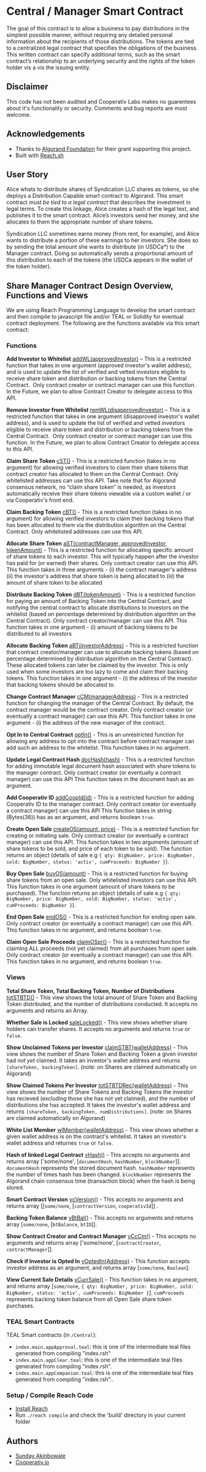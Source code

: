 # Central / Manager Smart Contract

The goal of this contract is to allow a business to pay distributions in the simplest possible manner, without requiring any detailed personal information about the recipients of those distributions. The tokens are tied to a centralized legal contract that specifies the obligations of the business. This written contract can specify additional terms, such as the smart contract’s relationship to an underlying security and the rights of the token holder vis a vis the issuing entity.

## Disclaimer
This code has not been audited and Cooperativ Labs makes no guarentees about it's functionality or security. Comments and bug reports are most welcome.

## Acknowledgements
* Thanks to [Algorand Foundation](https://algorand.foundation/) for their grant supporting this project.
* Built with [Reach.sh](https://reach.sh/) 

## User Story

Alice whats to distribute shares of Syndication LLC shares as tokens, so she deploys a Distribution Capable smart contract to Algorand. This smart contract *must be tied to a legal contract* that describes the investment in legal terms. To create this linkage, Alice creates a hash of the legal text, and publishes it to the smart contract. Alice’s investors send her money, and she allocates to them the appropriate number of share tokens. 

Syndication LLC sometimes earns money (from rent, for example), and Alice wants to distribute a portion of these earnings to her investors. She does so by sending the total amount she wants to distribute (in USDCa*) to the Manager contract. Doing so automatically sends a proportional amount of this distribution to each of the tokens (the USDCa appears in the wallet of the token holder).


## Share Manager Contract Design Overview, Functions and Views

We are using Reach Programming Language to develop the smart contract and then compile to javascript file and/or TEAL or Solidity for eventual contract deployment. The following are the functions available via this smart contract:

### Functions

**Add Investor to Whitelist** [addWL(approvedInvestor)](https://github.com/cooperativ-labs/share-manager-contract-algorand/blob/main/index.rsh#:~:text=addWL%3A%20Fun(%5BAddress,Bytes(96)%5D%2C%20Bool)%2C) – This is a restricted function that takes in one argument (approved investor's wallet address), and is used to update the list of verified and vetted investors eligible to receive share token and distribution or backing tokens from the Central Contract.  Only contract creator or contract manager can use this function. In the Future, we plan to allow Contract Creator to delegate access to this API.

**Remove Investor from Whitelist** [remWL(disapprovedInvestor)](https://github.com/cooperativ-labs/share-manager-contract-algorand/blob/main/index.rsh#:~:text=addWL%3A%20Fun(%5BAddress,Bytes(96)%5D%2C%20Bool)%2C) – This is a restricted function that takes in one argument (disapproved investor's wallet address), and is used to update the list of verified and vetted investors eligible to receive share token and distribution or backing tokens from the Central Contract.  Only contract creator or contract manager can use this function. In the Future, we plan to allow Contract Creator to delegate access to this API.

**Claim Share Token** [cST()](https://github.com/cooperativ-labs/share-manager-contract-algorand/blob/main/index.rsh#:~:text=addWL%3A%20Fun(%5BAddress,Bytes(96)%5D%2C%20Bool)%2C) - This is a restricted function (takes in no argument) for allowing verified investors to claim their share tokens that contract creator has allocated to them on the Central Contract. Only whitelisted addresses can use this API. Take note that for Algorand consensus network, no “claim share token” is needed, as investors automatically receive their share tokens viewable via a custom wallet / or via Cooperativ's front end.  

**Claim Backing Token** [cBT()](https://github.com/cooperativ-labs/share-manager-contract-algorand/blob/main/index.rsh#:~:text=addWL%3A%20Fun(%5BAddress,Bytes(96)%5D%2C%20Bool)%2C) - This is a restricted function (takes in no argument) for allowing verified investors to claim their backing tokens that has been allocated to them via the distribution algorithm on the Central Contract. Only whitelisted addresses can use this API.

**Allocate Share Token** [aST(contractManager, approvedInvestor, tokenAmount)](https://github.com/cooperativ-labs/share-manager-contract-algorand/blob/main/index.rsh#:~:text=addWL%3A%20Fun(%5BAddress,Bytes(96)%5D%2C%20Bool)%2C) - This is a restricted function for allocating specific amount of share tokens to each investor. This will typically happen after the investor has paid for (or earned) their shares. Only contract creator can use this API. This function takes in three arguments - (i) the contract manager's address (ii) the investor's address that share token is being allocated to (iii) the amount of share token to be allocated

**Distribute Backing Token** [dBT(tokenAmount)](https://github.com/cooperativ-labs/share-manager-contract-algorand/blob/main/index.rsh#:~:text=addWL%3A%20Fun(%5BAddress,Bytes(96)%5D%2C%20Bool)%2C) - This is a restricted function for paying an amount of Backing Token into the Central Contract, and notifying the central contract to allocate distributions to investors on the whitelist (based on percentage determined by distribution algorithm on the Central Contract). Only contract creator/manager can use this API. This function takes in one argument - (i) amount of backing tokens to be distributed to all investors

**Allocate Backing Token** [aBT(investorAddress)](https://github.com/cooperativ-labs/share-manager-contract-algorand/blob/main/index.rsh#:~:text=addWL%3A%20Fun(%5BAddress,Bytes(96)%5D%2C%20Bool)%2C) - This is a restricted function that contract creator/manager can use to allocate backing tokens (based on percentage determined by distribution algorithm on the Central Contract). These allocated tokens can later be claimed by the investor. This is only used when some investors are too lazy to come and claim their backing tokens. This function takes in one argument - (i) the address of the investor that backing tokens should be allocated to.

**Change Contract Manager** [cCM(managerAddress)](https://github.com/cooperativ-labs/share-manager-contract-algorand/blob/main/index.rsh#:~:text=addWL%3A%20Fun(%5BAddress,Bytes(96)%5D%2C%20Bool)%2C) - This is a restricted function for changing the manager of the Central Contract. By default, the contract manager would be the contract creator. Only contract creator (or eventually a contract manager) can use this API. This function takes in one argument - (i) the address of the new manager of the contract.

**Opt In to Central Contract** [optIn()](https://github.com/cooperativ-labs/share-manager-contract-algorand/blob/main/index.rsh#:~:text=addWL%3A%20Fun(%5BAddress,Bytes(96)%5D%2C%20Bool)%2C) - This is an unrestricted function for allowing any address to opt into the contract before contract manager can add such an address to the whitelist. This function takes in no argument.

**Update Legal Contract Hash** [docHash(hash)](https://github.com/cooperativ-labs/share-manager-contract-algorand/blob/main/index.rsh#:~:text=addWL%3A%20Fun(%5BAddress,Bytes(96)%5D%2C%20Bool)%2C) - This is a restricted function for adding immutable legal document hash associated with share tokens to the manager contract. Only contract creator (or eventually a contract manager) can use this API This function takes in the document hash as an argument.

**Add Cooperativ ID** [addCoopId(id)](https://github.com/cooperativ-labs/share-manager-contract-algorand/blob/main/index.rsh#:~:text=addWL%3A%20Fun(%5BAddress,Bytes(96)%5D%2C%20Bool)%2C) - This is a restricted function for adding Cooperativ ID to the manager contract. Only contract creator (or eventually a contract manager) can use this API This function takes in string (Bytes(36)) has as an argument, and returns boolean `true`.

**Create Open Sale** [createOS(amount, price)](https://github.com/cooperativ-labs/share-manager-contract-algorand/blob/main/index.rsh#:~:text=addWL%3A%20Fun(%5BAddress,Bytes(96)%5D%2C%20Bool)%2C) - This is a restricted function for creating or initiating sale. Only contract creator (or eventually a contract manager) can use this API. This function takes in two arguments (amount of share tokens to be sold, and price of each token to be sold). The function returns an object (details of sale e.g  `{ qty: BigNumber, price: BigNumber, sold: BigNumber, status: 'activ', cumProceeds: BigNumber }`).

**Buy Open Sale** [buyOS(amount)](https://github.com/cooperativ-labs/share-manager-contract-algorand/blob/main/index.rsh#:~:text=addWL%3A%20Fun(%5BAddress,Bytes(96)%5D%2C%20Bool)%2C) - This is a restricted function for buying share tokens from an open sale. Only whitelisted investors can use this API. This function takes in one argument (amount of share tokens to be purchased). The function returns an object (details of sale e.g  `{ qty: BigNumber, price: BigNumber, sold: BigNumber, status: 'activ', cumProceeds: BigNumber }`).

**End Open Sale** [endOS()](https://github.com/cooperativ-labs/share-manager-contract-algorand/blob/main/index.rsh#:~:text=addWL%3A%20Fun(%5BAddress,Bytes(96)%5D%2C%20Bool)%2C) - This is a restricted function for ending open sale. Only contract creator (or eventually a contract manager) can use this API. This function takes in no argument, and returns boolean `true`.

**Claim Open Sale Proceeds** [claimOSpr()](https://github.com/cooperativ-labs/share-manager-contract-algorand/blob/main/index.rsh#:~:text=addWL%3A%20Fun(%5BAddress,Bytes(96)%5D%2C%20Bool)%2C) - This is a restricted function for claiming ALL proceeds (not yet claimed) from all purchases from open sale. Only contract creator (or eventually a contract manager) can use this API. This function takes in no argument, and returns boolean `true`.


### Views
**Total Share Token, Total Backing Token, Number of Distributions** [totSTBTD()](https://github.com/cooperativ-labs/share-manager-contract-algorand/blob/main/index.rsh#:~:text=const%20Views%20%3D%20View,%7D) - This view shows the total amount of Share Token and Backing Token distributed, and the number of distributions conducted. It accepts no arguments and returns an Array. 

**Whether Sale is Locked** [saleLocked()](https://github.com/cooperativ-labs/share-manager-contract-algorand/blob/main/index.rsh#:~:text=const%20Views%20%3D%20View,%7D) - This view shows whether share holders can transfer shares. It accepts no arguments and returns `true` or `false`.

**Show Unclaimed Tokens per Investor** [claimSTBT(walletAddress)](https://github.com/cooperativ-labs/share-manager-contract-algorand/blob/main/index.rsh#:~:text=const%20Views%20%3D%20View,%7D) - This view shows the number of Share Token and Backing Token a given investor had _not yet_ claimed. It takes an investor's wallet address and returns `[shareToken, backingToken]`. (note: on Shares are claimed automatically on Algorand)

**Show Claimed Tokens Per Investor** [totSTBTDRec(walletAddress)](https://github.com/cooperativ-labs/share-manager-contract-algorand/blob/main/index.rsh#:~:text=const%20Views%20%3D%20View,%7D) - This view shows the number of Share Tokens and Backing Tokens the investor has recieved (excluding those she has not yet claimed), and the number of distributions she has accepted. It takes the investor's wallet address and returns `[shareToken, backingToken, numDistributions]`. (note: on Shares are claimed automatically on Algorand)

**White List Member** [wlMember(walletAddress)](https://github.com/cooperativ-labs/share-manager-contract-algorand/blob/main/index.rsh#:~:text=const%20Views%20%3D%20View,%7D) - This view shows whether a given wallet address is on the contract's whitelist. It takes an investor's wallet address and returnes `true` or `false`.

**Hash of linked Legal Contract** [vHash()](https://github.com/cooperativ-labs/share-manager-contract-algorand/blob/main/index.rsh#:~:text=const%20Views%20%3D%20View,%7D) - This accepts no arguments and returns array ['some/none', [`documentHash`, `hashNumber`, `blockNumber`]]. `documentHash` represents the stored document hash. `hashNumber` represents the number of times hash has been changed. `blockNumber` represents the Algorand chain consensus time (transaction block) when the hash is being stored.

**Smart Contract Version** [vcVersion()](https://github.com/cooperativ-labs/share-manager-contract-algorand/blob/main/index.rsh#:~:text=const%20Views%20%3D%20View,%7D) - This accepts no arguments and returns array [[`some/none`, [`contractVersion`, `cooperativId`]] . 

**Backing Token Balance** [vBtBal()](https://github.com/cooperativ-labs/share-manager-contract-algorand/blob/main/index.rsh#:~:text=const%20Views%20%3D%20View,%7D) - This accepts no arguments and returns array [`some/none`, [`btBalance`, `btID`]]. 

**Show Contract Creator and Contract Manager** [vCcCm()](https://github.com/cooperativ-labs/share-manager-contract-algorand/blob/main/index.rsh#:~:text=const%20Views%20%3D%20View,%7D) - This accepts no arguments and returns array ['some/none', [`contractCreator`, `contractManager`]]. 

**Check if Investor is Opted In** [vOptedIn(Address)](https://github.com/cooperativ-labs/share-manager-contract-algorand/blob/main/index.rsh#:~:text=const%20Views%20%3D%20View,%7D) - This function accepts investor address as an argument, and returns array [`some/none`, `Boolean`].

**View Current Sale Details** [vCurrSale()](https://github.com/cooperativ-labs/share-manager-contract-algorand/blob/main/index.rsh#:~:text=const%20Views%20%3D%20View,%7D) - This function takes in no argument, and returns array [`some/none`, `{ qty: BigNumber, price: BigNumber, sold: BigNumber, status: 'activ', cumProceeds: BigNumber }`]. `cumProceeds` represents backing token balance from all Open Sale share token purchases.


### TEAL Smart Contracts

TEAL Smart contracts (in `/Central`):

- `index.main.appApproval.teal`: this is one of the intermediate teal files generated from compiling "index.rsh"
- `index.main.appClear.teal`: this is one of the intermediate teal files generated from compiling "index.rsh".
- `index.main.appCompanion.teal`: this is one of the intermediate teal files generated from compiling "index.rsh"..


### Setup / Compile Reach Code

- [Install Reach](https://docs.reach.sh/)
- Run `./reach compile` and check the 'build' directory in your current folder

## Authors
- [Sunday Akinbowale](https://twitter.com/asolpshinning)
- [Cooperativ.io](https://twitter.com/cooperativ_io)
